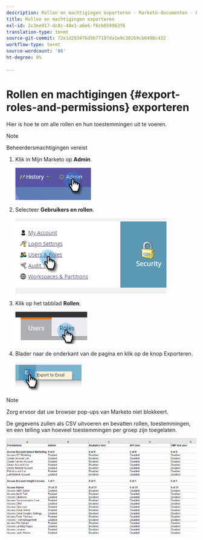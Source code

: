 ```yaml
---
description: Rollen en machtigingen exporteren - Marketo-documenten - Productdocumentatie
title: Rollen en machtigingen exporteren
exl-id: 2c3ee917-dc8c-40e1-a6e6-f6cb059963f6
translation-type: tm+mt
source-git-commit: 72e1d29347bd5b77107da1e9c30169cb6490c432
workflow-type: tm+mt
source-wordcount: '86'
ht-degree: 0%

---
```


# Rollen en machtigingen {#export-roles-and-permissions} exporteren

Hier is hoe te om alle rollen en hun toestemmingen uit te voeren.

>[!NOTE]
>
>Beheerdersmachtigingen vereist

1. Klik in Mijn Marketo op **Admin**.

   ![](assets/export-roles-and-permissions-1.png)

1. Selecteer **Gebruikers en rollen**.

   ![](assets/export-roles-and-permissions-2.png)

1. Klik op het tabblad **Rollen**.

   ![](assets/export-roles-and-permissions-3.png)

1. Blader naar de onderkant van de pagina en klik op de knop Exporteren.

   ![](assets/export-roles-and-permissions-4.png)

>[!NOTE]
>
>Zorg ervoor dat uw browser pop-ups van Marketo niet blokkeert.

De gegevens zullen als CSV uitvoeren en bevatten rollen, toestemmingen, en een telling van hoeveel toestemmingen per groep zijn toegelaten.

![](assets/export-roles-and-permissions-5.png)
